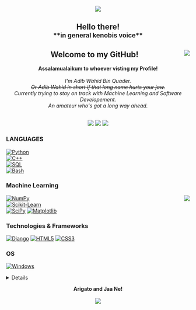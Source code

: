 <p align="center">
<img src="https://github.com/Aveiro11/Aveiro11/assets/74791612/a1a4bde4-6ada-4d86-803a-6371211e3360" center></p>


<h2 align="center"> Hello there!<br> 
<sup align="center" >**in general kenobis voice**</sup>
<h2 align="center">Welcome to my GitHub! <img src="https://github.com/Aveiro11/Aveiro11/assets/74791612/74e0fffb-4994-4b1b-aeaa-97b6fbb113e3" align="right"> </h2>
<p align="center">
    <b>Assalamualaikum to whoever visting my Profile!</b><br><br>
    <i>
        I'm Adib Wahid Bin Quader.<br>
        <s>Or Adib Wahid in short if that long name hurts your jaw.</s><br>
        Currently trying to stay on track with Machine Learning and Software Developement.<br>
        An amateur who's got a long way ahead.<br>
    </i><br>
<p align="center">
<a href="https://www.linkedin.com/in/adib-wahid-79916b213/" >
    <img src="https://img.shields.io/badge/LINKEDIN-12100E?logo=linkedin&color=282A36&logoColor=blue"/></a>
<a href="https://leetcode.com/Major_Stroheim/" align="center">
    <img src="https://img.shields.io/badge/LEETCODE-12100E?logo=leetcode&color=282A36&logoColor=orange"/></a>
<a href="https://discordapp.com/users/624468365578207232">
    <img src="https://img.shields.io/badge/Discord-12100E?logo=Discord&logoColor=blurple"></a>
</p> 

### LANGUAGES 

[![Python](https://img.shields.io/badge/python-black?style=for-the-badge&logo=python)](https://github.com/Aveiro11)  
[![C++](https://img.shields.io/badge/c++-black?style=for-the-badge&logo=cplusplus)](https://github.com/Aveiro11)    
[![SQL](https://img.shields.io/badge/sql-black?style=for-the-badge&logo=mysql)](https://github.com/Aveiro11)    
[![Bash](https://img.shields.io/badge/bash-black?style=for-the-badge&logo=gnu-bash&logoColor=white)](https://github.com/Aveiro11)

### Machine Learning
<img src="https://github.com/Aveiro11/Aveiro11/assets/74791612/e1445435-8b99-406e-883e-526587379a63" align="right">

[![NumPy](https://img.shields.io/badge/numpy-black?style=for-the-badge&logo=numpy)](https://github.com/Aveiro11)  
[![Scikit-Learn](https://img.shields.io/badge/scikit--learn-black?style=for-the-badge&logo=scikit-learn)](https://github.com/Aveiro11)  
[![SciPy](https://img.shields.io/badge/SciPy-black?style=for-the-badge&logo=scipy)](https://github.com/Aveiro11) 
[![Matplotlib](https://img.shields.io/badge/Matplotlib-black?style=for-the-badge&logo=Matplotlib&logoColor=black)](https://github.com/Aveiro11) 

### Technologies & Frameworks
[![Django](https://img.shields.io/badge/django-black?style=for-the-badge&logo=django)](https://github.com/Aveiro11) 
[![HTML5](https://img.shields.io/badge/html5-black?style=for-the-badge&logo=html5)](https://github.com/Aveiro11) 
[![CSS3](https://img.shields.io/badge/css3-black?style=for-the-badge&logo=css3)](https://github.com/Aveiro11) 

### OS
[![Windows](https://img.shields.io/badge/Windows-black?style=for-the-badge&logo=Windows)](https://github.com/Aveiro11)

<details>
<p align="center">
  <a href="https://github.com/Aveiro11">
    <img src="http://github-profile-summary-cards.vercel.app/api/cards/profile-details?username=Aveiro11&theme=transparent" />
  </a>
  <a href="https://github.com/Aveiro11">
    <img src="https://github-readme-streak-stats.herokuapp.com/?user=Aveiro11&hide_border=true&card_width=338&theme=transparent" />
  </a>
  <a href="https://github.com/Aveiro11">
    <img src="http://github-profile-summary-cards.vercel.app/api/cards/stats?username=Aveiro11&theme=transparent" />
  </a>
  <a href="https://github.com/Aveiro11">
    <img src="https://github-readme-stats.vercel.app/api/top-langs/?username=Aveiro11&langs_count=10&exclude_repo=&hide=jupyter%20notebook,vim%20script,cmake,makefile,batchfile,emacs%20lisp,css,html&layout=default&card_width=699&hide_border=true&theme=transparent" />
  </a>
</p>
</details>
</p>
<p align="center">
    <b>Arigato and Jaa Ne!</b><br><br>
    <img src="https://github.com/Aveiro11/Aveiro11/assets/74791612/47a9349f-519a-4d65-8c0a-c66cfcebbb0d">
    </p>
 


<!--
**Aveiro11/Aveiro11** is a ✨ _special_ ✨ repository because its `README.md` (this file) appears on your GitHub profile.

Here are some ideas to get you started:

- 🔭 I’m currently working on ...
- 🌱 I’m currently learning ...
- 👯 I’m looking to collaborate on ...
- 🤔 I’m looking for help with ...
- 💬 Ask me about ...
- 📫 How to reach me: ...
- 😄 Pronouns: ...
- ⚡ Fun fact: ...
-->
